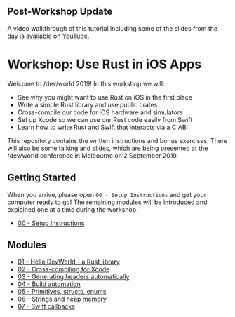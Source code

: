 ## Post-Workshop Update

A video walkthrough of this tutorial including some of the slides from the day [is available on YouTube](https://www.youtube.com/watch?v=lKYSQ4JkSLU).

# Workshop: Use Rust in iOS Apps

Welcome to /dev/world 2019! In this workshop we will:

* See why you might want to use Rust on iOS in the first place
* Write a simple Rust library and use public crates
* Cross-compile our code for iOS hardware and simulators
* Set up Xcode so we can use our Rust code easily from Swift
* Learn how to write Rust and Swift that interacts via a C ABI

This repository contains the written instructions and bonus exercises. There will also be some talking and slides, which are being presented at the /dev/world conference in Melbourne on 2 September 2019. 

## Getting Started

When you arrive, please open `00 - Setup Instructions` and get your computer ready to go! The remaining modules will be introduced and explained one at a time during the workshop.

* [00 - Setup Instructions](modules/00%20-%20Setup%20Instructions.md)

## Modules

* [01 - Hello DevWorld - a Rust library](modules/01%20-%20Hello%20DevWorld.md)
* [02 - Cross-compiling for Xcode](modules/02%20-%20Cross-compiling%20for%20Xcode.md)
* [03 - Generating headers automatically](modules/03%20-%20Generating%20headers%20automatically.md)
* [04 - Build automation](modules/04%20-%20Build%20automation.md)
* [05 - Primitives, structs, enums](modules/05%20-%20Primitives,%20structs,%20enums.md)
* [06 - Strings and heap memory](modules/06%20-%20Strings%20and%20heap%20memory.md)
* [07 - Swift callbacks](modules/07%20-%20Swift%20callbacks.md)

